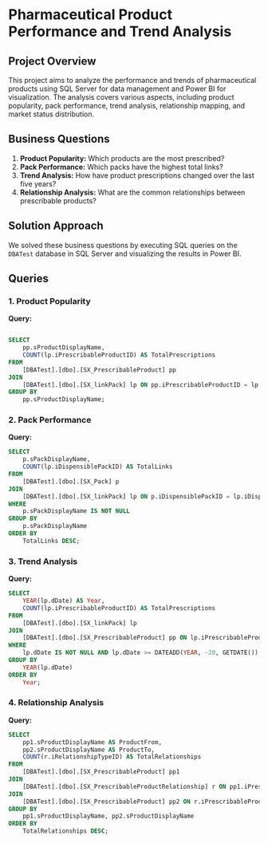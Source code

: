 # Pharmaceutical Product Performance and Trend Analysis

## Project Overview

This project aims to analyze the performance and trends of pharmaceutical products using SQL Server for data management and Power BI for visualization. The analysis covers various aspects, including product popularity, pack performance, trend analysis, relationship mapping, and market status distribution.

## Business Questions

1. **Product Popularity:** Which products are the most prescribed?
2. **Pack Performance:** Which packs have the highest total links?
3. **Trend Analysis:** How have product prescriptions changed over the last five years?
4. **Relationship Analysis:** What are the common relationships between prescribable products?

## Solution Approach

We solved these business questions by executing SQL queries on the `DBATest` database in SQL Server and visualizing the results in Power BI.

## Queries

### 1. Product Popularity

**Query:**

```sql

SELECT 
    pp.sProductDisplayName,
    COUNT(lp.iPrescribableProductID) AS TotalPrescriptions
FROM 
    [DBATest].[dbo].[SX_PrescribableProduct] pp
JOIN 
    [DBATest].[dbo].[SX_linkPack] lp ON pp.iPrescribableProductID = lp.iPrescribableProductID
GROUP BY 
    pp.sProductDisplayName;
```
### 2. Pack Performance

**Query:**

```sql
SELECT 
    p.sPackDisplayName,
    COUNT(lp.iDispensiblePackID) AS TotalLinks
FROM 
    [DBATest].[dbo].[SX_Pack] p
JOIN 
    [DBATest].[dbo].[SX_linkPack] lp ON p.iDispensiblePackID = lp.iDispensiblePackID
WHERE 
    p.sPackDisplayName IS NOT NULL
GROUP BY 
    p.sPackDisplayName
ORDER BY 
    TotalLinks DESC;
```

### 3. Trend Analysis

**Query:**

```sql
SELECT 
    YEAR(lp.dDate) AS Year,
    COUNT(lp.iPrescribableProductID) AS TotalPrescriptions
FROM 
    [DBATest].[dbo].[SX_linkPack] lp
JOIN 
    [DBATest].[dbo].[SX_PrescribableProduct] pp ON lp.iPrescribableProductID = pp.iPrescribableProductID
WHERE 
    lp.dDate IS NOT NULL AND lp.dDate >= DATEADD(YEAR, -20, GETDATE())
GROUP BY 
    YEAR(lp.dDate)
ORDER BY 
    Year;
```

### 4. Relationship Analysis

**Query:**

```sql
SELECT 
    pp1.sProductDisplayName AS ProductFrom,
    pp2.sProductDisplayName AS ProductTo,
    COUNT(r.iRelationshipTypeID) AS TotalRelationships
FROM 
    [DBATest].[dbo].[SX_PrescribableProduct] pp1
JOIN 
    [DBATest].[dbo].[SX_PrescribableProductRelationship] r ON pp1.iPrescribableProductID = r.iPrescribableProductFromID
JOIN 
    [DBATest].[dbo].[SX_PrescribableProduct] pp2 ON r.iPrescribableProductToID = pp2.iPrescribableProductID
GROUP BY 
    pp1.sProductDisplayName, pp2.sProductDisplayName
ORDER BY 
    TotalRelationships DESC;

```

